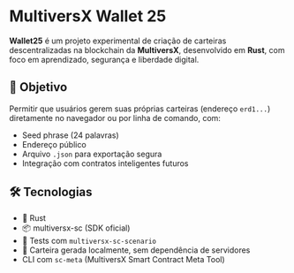 # MultiversX Wallet 25

**Wallet25** é um projeto experimental de criação de carteiras descentralizadas na blockchain da **MultiversX**, desenvolvido em **Rust**, com foco em aprendizado, segurança e liberdade digital.

## 🚀 Objetivo

Permitir que usuários gerem suas próprias carteiras (endereço `erd1...`) diretamente no navegador ou por linha de comando, com:

- Seed phrase (24 palavras)
- Endereço público
- Arquivo `.json` para exportação segura
- Integração com contratos inteligentes futuros

## 🛠️ Tecnologias

- 🦀 Rust
- 📦 multiversx-sc (SDK oficial)
- 🧪 Tests com `multiversx-sc-scenario`
- 🔐 Carteira gerada localmente, sem dependência de servidores
- CLI com `sc-meta` (MultiversX Smart Contract Meta Tool)

